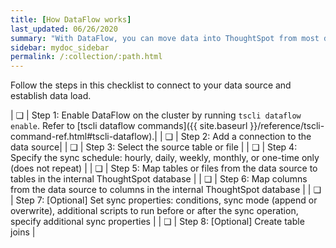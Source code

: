 ```yaml
---
title: [How DataFlow works]
last_updated: 06/26/2020
summary: "With DataFlow, you can move data into ThoughtSpot from most databases."
sidebar: mydoc_sidebar
permalink: /:collection/:path.html
---
```


Follow the steps in this checklist to connect to your data source and establish data load.

| &#10063; | Step 1: Enable DataFlow on the cluster by running `tscli dataflow enable`. Refer to [tscli dataflow commands]({{ site.baseurl }}/reference/tscli-command-ref.html#tscli-dataflow).|
| &#10063; | Step 2: Add a connection to the data source|
| &#10063; | Step 3: Select the source table or file |
| &#10063; | Step 4: Specify the sync schedule: hourly, daily, weekly, monthly, or one-time only (does not repeat) |
| &#10063; | Step 5: Map tables or files from the data source to tables in the internal ThoughtSpot database |
| &#10063; | Step 6: Map columns from the data source to columns in the internal ThoughtSpot database |
| &#10063; | Step 7: [Optional] Set sync properties: conditions, sync mode (append or overwrite), additional scripts to run before or after the sync operation, specify additional sync properties |
| &#10063; | Step 8: [Optional] Create table joins |
